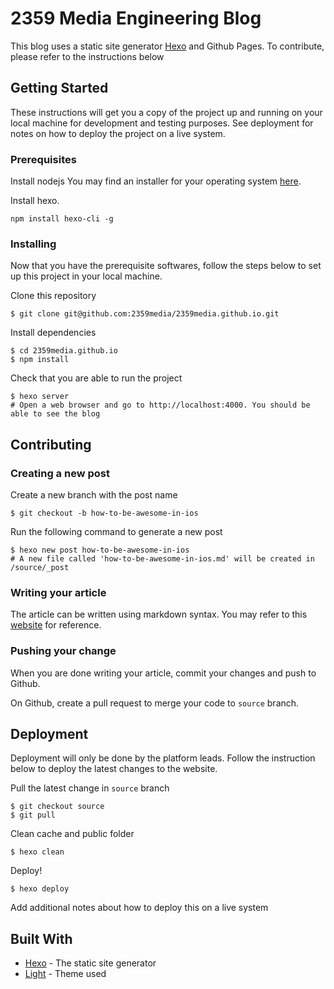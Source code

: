 # 2359 Media Engineering Blog

This blog uses a static site generator [Hexo](https://hexo.io) and Github Pages. To contribute, please refer to the instructions below

## Getting Started

These instructions will get you a copy of the project up and running on your local machine for development and testing purposes. See deployment for notes on how to deploy the project on a live system.

### Prerequisites

Install nodejs You may find an installer for your operating system [here](https://nodejs.org/en/download/).

Install hexo.
```
npm install hexo-cli -g
```
### Installing

Now that you have the prerequisite softwares, follow the steps below to set up this project in your local machine.

Clone this repository

```
$ git clone git@github.com:2359media/2359media.github.io.git
```

Install dependencies

```
$ cd 2359media.github.io
$ npm install
```

Check that you are able to run the project
```
$ hexo server
# Open a web browser and go to http://localhost:4000. You should be able to see the blog
```
## Contributing
### Creating a new post

Create a new branch with the post name
```
$ git checkout -b how-to-be-awesome-in-ios
```

Run the following command to generate a new post
```
$ hexo new post how-to-be-awesome-in-ios
# A new file called 'how-to-be-awesome-in-ios.md' will be created in /source/_post
```

### Writing your article

The article can be written using markdown syntax. You may refer to this [website](https://github.com/adam-p/markdown-here/wiki/Markdown-Cheatsheet) for reference.

### Pushing your change

When you are done writing your article, commit your changes and push to Github.

On Github, create a pull request to merge your code to `source` branch.

## Deployment

Deployment will only be done by the platform leads. Follow the instruction below to deploy the latest changes to the website.

Pull the latest change in `source` branch
```
$ git checkout source
$ git pull
```

Clean cache and public folder
```
$ hexo clean
```

Deploy!
```
$ hexo deploy
```

Add additional notes about how to deploy this on a live system

## Built With

* [Hexo](https://hexo.io) - The static site generator
* [Light](https://hexo.io/hexo-theme-light/) - Theme used